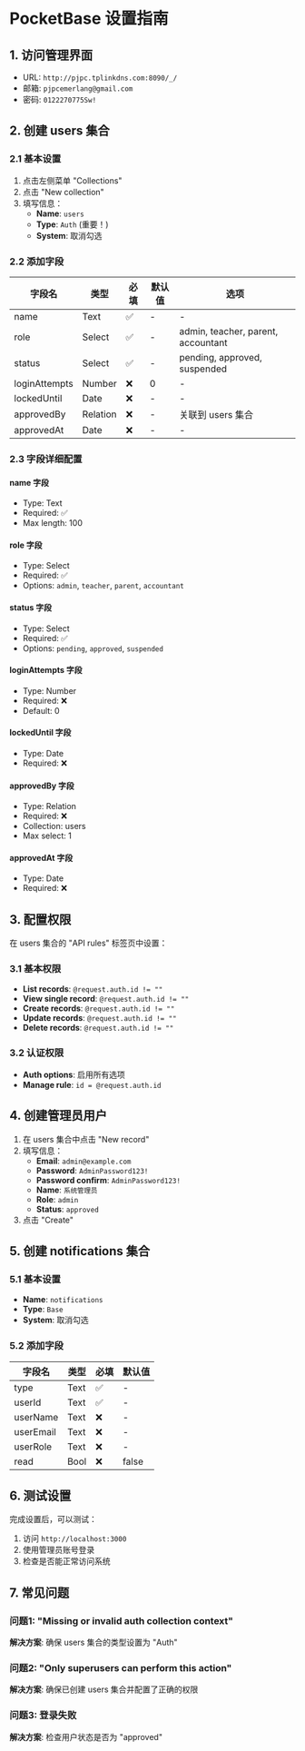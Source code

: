 # PocketBase 设置指南

## 1. 访问管理界面

- URL: `http://pjpc.tplinkdns.com:8090/_/`
- 邮箱: `pjpcemerlang@gmail.com`
- 密码: `0122270775Sw!`

## 2. 创建 users 集合

### 2.1 基本设置
1. 点击左侧菜单 "Collections"
2. 点击 "New collection"
3. 填写信息：
   - **Name**: `users`
   - **Type**: `Auth` (重要！)
   - **System**: 取消勾选

### 2.2 添加字段

| 字段名 | 类型 | 必填 | 默认值 | 选项 |
|--------|------|------|--------|------|
| name | Text | ✅ | - | - |
| role | Select | ✅ | - | admin, teacher, parent, accountant |
| status | Select | ✅ | - | pending, approved, suspended |
| loginAttempts | Number | ❌ | 0 | - |
| lockedUntil | Date | ❌ | - | - |
| approvedBy | Relation | ❌ | - | 关联到 users 集合 |
| approvedAt | Date | ❌ | - | - |

### 2.3 字段详细配置

#### name 字段
- Type: Text
- Required: ✅
- Max length: 100

#### role 字段
- Type: Select
- Required: ✅
- Options: `admin`, `teacher`, `parent`, `accountant`

#### status 字段
- Type: Select
- Required: ✅
- Options: `pending`, `approved`, `suspended`

#### loginAttempts 字段
- Type: Number
- Required: ❌
- Default: 0

#### lockedUntil 字段
- Type: Date
- Required: ❌

#### approvedBy 字段
- Type: Relation
- Required: ❌
- Collection: users
- Max select: 1

#### approvedAt 字段
- Type: Date
- Required: ❌

## 3. 配置权限

在 users 集合的 "API rules" 标签页中设置：

### 3.1 基本权限
- **List records**: `@request.auth.id != ""`
- **View single record**: `@request.auth.id != ""`
- **Create records**: `@request.auth.id != ""`
- **Update records**: `@request.auth.id != ""`
- **Delete records**: `@request.auth.id != ""`

### 3.2 认证权限
- **Auth options**: 启用所有选项
- **Manage rule**: `id = @request.auth.id`

## 4. 创建管理员用户

1. 在 users 集合中点击 "New record"
2. 填写信息：
   - **Email**: `admin@example.com`
   - **Password**: `AdminPassword123!`
   - **Password confirm**: `AdminPassword123!`
   - **Name**: `系统管理员`
   - **Role**: `admin`
   - **Status**: `approved`
3. 点击 "Create"

## 5. 创建 notifications 集合

### 5.1 基本设置
- **Name**: `notifications`
- **Type**: `Base`
- **System**: 取消勾选

### 5.2 添加字段

| 字段名 | 类型 | 必填 | 默认值 |
|--------|------|------|--------|
| type | Text | ✅ | - |
| userId | Text | ✅ | - |
| userName | Text | ❌ | - |
| userEmail | Text | ❌ | - |
| userRole | Text | ❌ | - |
| read | Bool | ❌ | false |

## 6. 测试设置

完成设置后，可以测试：

1. 访问 `http://localhost:3000`
2. 使用管理员账号登录
3. 检查是否能正常访问系统

## 7. 常见问题

### 问题1: "Missing or invalid auth collection context"
**解决方案**: 确保 users 集合的类型设置为 "Auth"

### 问题2: "Only superusers can perform this action"
**解决方案**: 确保已创建 users 集合并配置了正确的权限

### 问题3: 登录失败
**解决方案**: 检查用户状态是否为 "approved"
